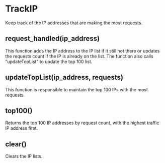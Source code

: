 # TrackIP

Keep track of the IP addresses that are making the most requests.

## request_handled(ip_address)
This function adds the IP address to the IP list if it still not there or updates the requests count if the IP is already on the list. The function also calls “updateTopList” to update the top 100 list.

## updateTopList(ip_address, requests)
This function is responsible to maintain the top 100 IPs with the most requests.

## top100()
Returns the top 100 IP addresses by request count, with the highest traffic IP address first.

## clear()
Clears the IP lists.
